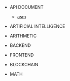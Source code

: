 * API DOCUMENT

  * [asm](asm.md)

* ARTIFICIAL INTELLIGENCE

* ARITHMETIC

* BACKEND

* FRONTEND

* BLOCKCHAIN

* MATH
